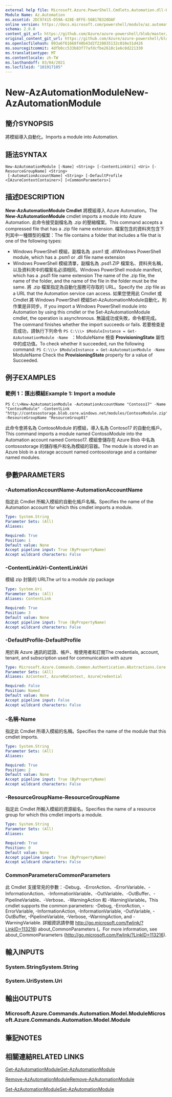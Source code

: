 ```yaml
---
external help file: Microsoft.Azure.PowerShell.Cmdlets.Automation.dll-Help.xml
Module Name: Az.Automation
ms.assetid: 2DC97415-D59A-428E-8FFE-56B17B320DAF
online version: https://docs.microsoft.com/powershell/module/az.automation/new-azautomationmodule
schema: 2.0.0
content_git_url: https://github.com/Azure/azure-powershell/blob/master/src/Automation/Automation/help/New-AzAutomationModule.md
original_content_git_url: https://github.com/Azure/azure-powershell/blob/master/src/Automation/Automation/help/New-AzAutomationModule.md
ms.openlocfilehash: 093a6f61668f40b43d2f228035132c010e31d426
ms.sourcegitcommit: 4dfb0cc533b83f77afdcfbe2618c1e6c8d221330
ms.translationtype: MT
ms.contentlocale: zh-TW
ms.lasthandoff: 03/04/2021
ms.locfileid: "101917105"
---
```

# <span data-ttu-id="55aec-101">New-AzAutomationModule</span><span class="sxs-lookup"><span data-stu-id="55aec-101">New-AzAutomationModule</span></span>

## <span data-ttu-id="55aec-102">簡介</span><span class="sxs-lookup"><span data-stu-id="55aec-102">SYNOPSIS</span></span>
<span data-ttu-id="55aec-103">將模組導入自動化。</span><span class="sxs-lookup"><span data-stu-id="55aec-103">Imports a module into Automation.</span></span>

## <span data-ttu-id="55aec-104">語法</span><span class="sxs-lookup"><span data-stu-id="55aec-104">SYNTAX</span></span>

```
New-AzAutomationModule [-Name] <String> [-ContentLinkUri] <Uri> [-ResourceGroupName] <String>
 [-AutomationAccountName] <String> [-DefaultProfile <IAzureContextContainer>] [<CommonParameters>]
```

## <span data-ttu-id="55aec-105">描述</span><span class="sxs-lookup"><span data-stu-id="55aec-105">DESCRIPTION</span></span>
<span data-ttu-id="55aec-106">**New-AzAutomationModule Cmdlet** 將模組導入 Azure Automation。</span><span class="sxs-lookup"><span data-stu-id="55aec-106">The **New-AzAutomationModule** cmdlet imports a module into Azure Automation.</span></span>
<span data-ttu-id="55aec-107">此命令接受副檔名為 .zip 的壓縮檔案。</span><span class="sxs-lookup"><span data-stu-id="55aec-107">This command accepts a compressed file that has a .zip file name extension.</span></span>
<span data-ttu-id="55aec-108">檔案包含的資料夾包含下列其中一種類型的檔案：</span><span class="sxs-lookup"><span data-stu-id="55aec-108">The file contains a folder that includes a file that is one of the following types:</span></span> 
- <span data-ttu-id="55aec-109">Windows PowerShell 模組，副檔名為 .psm1 或 .dll</span><span class="sxs-lookup"><span data-stu-id="55aec-109">Windows PowerShell module, which has a .psm1 or .dll file name extension</span></span> 
- <span data-ttu-id="55aec-110">Windows PowerShell 模組清單，副檔名為 .psd1.ZIP 檔案名、資料夾名稱，以及資料夾中的檔案名必須相同。</span><span class="sxs-lookup"><span data-stu-id="55aec-110">Windows PowerShell module manifest, which has a .psd1 file name extension The name of the .zip file, the name of the folder, and the name of the file in the folder must be the same.</span></span>
<span data-ttu-id="55aec-111">將 .zip 檔案指定為自動化服務可存取的 URL。</span><span class="sxs-lookup"><span data-stu-id="55aec-111">Specify the .zip file as a URL that the Automation service can access.</span></span>
<span data-ttu-id="55aec-112">如果您使用此 Cmdlet 或 Cmdlet 將 Windows PowerShell 模組Set-AzAutomationModule自動化，則作業是非同步。</span><span class="sxs-lookup"><span data-stu-id="55aec-112">If you import a Windows PowerShell module into Automation by using this cmdlet or the Set-AzAutomationModule cmdlet, the operation is asynchronous.</span></span>
<span data-ttu-id="55aec-113">無論成功或失敗，命令都完成。</span><span class="sxs-lookup"><span data-stu-id="55aec-113">The command finishes whether the import succeeds or fails.</span></span>
<span data-ttu-id="55aec-114">若要檢查是否成功，請執行下列命令 `PS C:\\\> $ModuleInstance = Get-AzAutomationModule -Name ` ：ModuleName 檢查 **ProvisioningState** 屬性中的成功值。</span><span class="sxs-lookup"><span data-stu-id="55aec-114">To check whether it succeeded, run the following command: `PS C:\\\> $ModuleInstance = Get-AzAutomationModule -Name `ModuleName Check the **ProvisioningState** property for a value of Succeeded.</span></span>

## <span data-ttu-id="55aec-115">例子</span><span class="sxs-lookup"><span data-stu-id="55aec-115">EXAMPLES</span></span>

### <span data-ttu-id="55aec-116">範例 1：匯出模組</span><span class="sxs-lookup"><span data-stu-id="55aec-116">Example 1: Import a module</span></span>
```
PS C:\>New-AzAutomationModule -AutomationAccountName "Contoso17" -Name "ContosoModule" -ContentLink "http://contosostorage.blob.core.windows.net/modules/ContosoModule.zip" -ResourceGroupName "ResourceGroup01"
```

<span data-ttu-id="55aec-117">此命令會將名為 ContosoModule 的模組，導入名為 Contoso17 的自動化帳戶。</span><span class="sxs-lookup"><span data-stu-id="55aec-117">This command imports a module named ContosoModule into the Automation account named Contoso17.</span></span>
<span data-ttu-id="55aec-118">模組會儲存在 Azure Blob 中名為 contosostorage 的儲存帳戶和名為模組的容器。</span><span class="sxs-lookup"><span data-stu-id="55aec-118">The module is stored in an Azure blob in a storage account named contosostorage and a container named modules.</span></span>

## <span data-ttu-id="55aec-119">參數</span><span class="sxs-lookup"><span data-stu-id="55aec-119">PARAMETERS</span></span>

### <span data-ttu-id="55aec-120">-AutomationAccountName</span><span class="sxs-lookup"><span data-stu-id="55aec-120">-AutomationAccountName</span></span>
<span data-ttu-id="55aec-121">指定此 Cmdlet 所輸入模組的自動化帳戶名稱。</span><span class="sxs-lookup"><span data-stu-id="55aec-121">Specifies the name of the Automation account for which this cmdlet imports a module.</span></span>

```yaml
Type: System.String
Parameter Sets: (All)
Aliases:

Required: True
Position: 1
Default value: None
Accept pipeline input: True (ByPropertyName)
Accept wildcard characters: False
```

### <span data-ttu-id="55aec-122">-ContentLinkUri</span><span class="sxs-lookup"><span data-stu-id="55aec-122">-ContentLinkUri</span></span>
<span data-ttu-id="55aec-123">模組 zip 封裝的 URL</span><span class="sxs-lookup"><span data-stu-id="55aec-123">The url to a module zip package</span></span>

```yaml
Type: System.Uri
Parameter Sets: (All)
Aliases: ContentLink

Required: True
Position: 3
Default value: None
Accept pipeline input: True (ByPropertyName)
Accept wildcard characters: False
```

### <span data-ttu-id="55aec-124">-DefaultProfile</span><span class="sxs-lookup"><span data-stu-id="55aec-124">-DefaultProfile</span></span>
<span data-ttu-id="55aec-125">用於與 Azure 通訊的認證、帳戶、租使用者和訂閱</span><span class="sxs-lookup"><span data-stu-id="55aec-125">The credentials, account, tenant, and subscription used for communication with azure</span></span>

```yaml
Type: Microsoft.Azure.Commands.Common.Authentication.Abstractions.Core.IAzureContextContainer
Parameter Sets: (All)
Aliases: AzContext, AzureRmContext, AzureCredential

Required: False
Position: Named
Default value: None
Accept pipeline input: False
Accept wildcard characters: False
```

### <span data-ttu-id="55aec-126">-名稱</span><span class="sxs-lookup"><span data-stu-id="55aec-126">-Name</span></span>
<span data-ttu-id="55aec-127">指定此 Cmdlet 所導入模組的名稱。</span><span class="sxs-lookup"><span data-stu-id="55aec-127">Specifies the name of the module that this cmdlet imports.</span></span>

```yaml
Type: System.String
Parameter Sets: (All)
Aliases:

Required: True
Position: 2
Default value: None
Accept pipeline input: True (ByPropertyName)
Accept wildcard characters: False
```

### <span data-ttu-id="55aec-128">-ResourceGroupName</span><span class="sxs-lookup"><span data-stu-id="55aec-128">-ResourceGroupName</span></span>
<span data-ttu-id="55aec-129">指定此 Cmdlet 所輸入模組的資源組名。</span><span class="sxs-lookup"><span data-stu-id="55aec-129">Specifies the name of a resource group for which this cmdlet imports a module.</span></span>

```yaml
Type: System.String
Parameter Sets: (All)
Aliases:

Required: True
Position: 0
Default value: None
Accept pipeline input: True (ByPropertyName)
Accept wildcard characters: False
```

### <span data-ttu-id="55aec-130">CommonParameters</span><span class="sxs-lookup"><span data-stu-id="55aec-130">CommonParameters</span></span>
<span data-ttu-id="55aec-131">此 Cmdlet 支援常見的參數：-Debug、-ErrorAction、-ErrorVariable、-InformationAction、-InformationVariable、-OutVariable、-OutBuffer、-PipelineVariable、-Verbose、-WarningAction 和 -WarningVariable。</span><span class="sxs-lookup"><span data-stu-id="55aec-131">This cmdlet supports the common parameters: -Debug, -ErrorAction, -ErrorVariable, -InformationAction, -InformationVariable, -OutVariable, -OutBuffer, -PipelineVariable, -Verbose, -WarningAction, and -WarningVariable.</span></span> <span data-ttu-id="55aec-132">詳細資訊請參閱 http://go.microsoft.com/fwlink/?LinkID=113216) about_CommonParameters (。</span><span class="sxs-lookup"><span data-stu-id="55aec-132">For more information, see about_CommonParameters (http://go.microsoft.com/fwlink/?LinkID=113216).</span></span>

## <span data-ttu-id="55aec-133">輸入</span><span class="sxs-lookup"><span data-stu-id="55aec-133">INPUTS</span></span>

### <span data-ttu-id="55aec-134">System.String</span><span class="sxs-lookup"><span data-stu-id="55aec-134">System.String</span></span>

### <span data-ttu-id="55aec-135">System.Uri</span><span class="sxs-lookup"><span data-stu-id="55aec-135">System.Uri</span></span>

## <span data-ttu-id="55aec-136">輸出</span><span class="sxs-lookup"><span data-stu-id="55aec-136">OUTPUTS</span></span>

### <span data-ttu-id="55aec-137">Microsoft.Azure.Commands.Automation.Model.Module</span><span class="sxs-lookup"><span data-stu-id="55aec-137">Microsoft.Azure.Commands.Automation.Model.Module</span></span>

## <span data-ttu-id="55aec-138">筆記</span><span class="sxs-lookup"><span data-stu-id="55aec-138">NOTES</span></span>

## <span data-ttu-id="55aec-139">相關連結</span><span class="sxs-lookup"><span data-stu-id="55aec-139">RELATED LINKS</span></span>

[<span data-ttu-id="55aec-140">Get-AzAutomationModule</span><span class="sxs-lookup"><span data-stu-id="55aec-140">Get-AzAutomationModule</span></span>](./Get-AzAutomationModule.md)

[<span data-ttu-id="55aec-141">Remove-AzAutomationModule</span><span class="sxs-lookup"><span data-stu-id="55aec-141">Remove-AzAutomationModule</span></span>](./Remove-AzAutomationModule.md)

[<span data-ttu-id="55aec-142">Set-AzAutomationModule</span><span class="sxs-lookup"><span data-stu-id="55aec-142">Set-AzAutomationModule</span></span>](./Set-AzAutomationModule.md)



